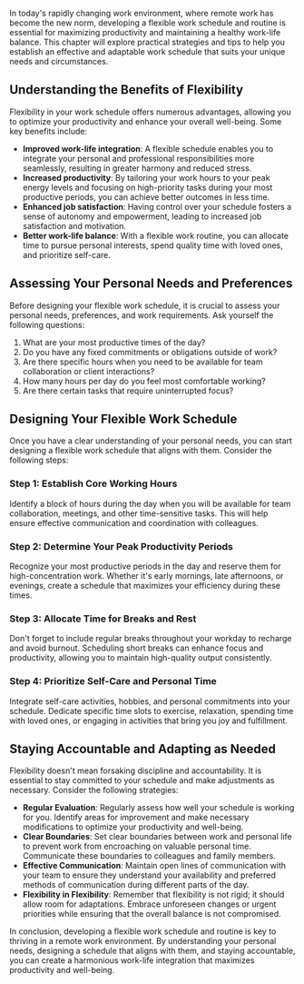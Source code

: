 
In today's rapidly changing work environment, where remote work has become the new norm, developing a flexible work schedule and routine is essential for maximizing productivity and maintaining a healthy work-life balance. This chapter will explore practical strategies and tips to help you establish an effective and adaptable work schedule that suits your unique needs and circumstances.

Understanding the Benefits of Flexibility
-----------------------------------------

Flexibility in your work schedule offers numerous advantages, allowing you to optimize your productivity and enhance your overall well-being. Some key benefits include:

* **Improved work-life integration**: A flexible schedule enables you to integrate your personal and professional responsibilities more seamlessly, resulting in greater harmony and reduced stress.
* **Increased productivity**: By tailoring your work hours to your peak energy levels and focusing on high-priority tasks during your most productive periods, you can achieve better outcomes in less time.
* **Enhanced job satisfaction**: Having control over your schedule fosters a sense of autonomy and empowerment, leading to increased job satisfaction and motivation.
* **Better work-life balance**: With a flexible work routine, you can allocate time to pursue personal interests, spend quality time with loved ones, and prioritize self-care.

Assessing Your Personal Needs and Preferences
---------------------------------------------

Before designing your flexible work schedule, it is crucial to assess your personal needs, preferences, and work requirements. Ask yourself the following questions:

1. What are your most productive times of the day?
2. Do you have any fixed commitments or obligations outside of work?
3. Are there specific hours when you need to be available for team collaboration or client interactions?
4. How many hours per day do you feel most comfortable working?
5. Are there certain tasks that require uninterrupted focus?

Designing Your Flexible Work Schedule
-------------------------------------

Once you have a clear understanding of your personal needs, you can start designing a flexible work schedule that aligns with them. Consider the following steps:

### Step 1: Establish Core Working Hours

Identify a block of hours during the day when you will be available for team collaboration, meetings, and other time-sensitive tasks. This will help ensure effective communication and coordination with colleagues.

### Step 2: Determine Your Peak Productivity Periods

Recognize your most productive periods in the day and reserve them for high-concentration work. Whether it's early mornings, late afternoons, or evenings, create a schedule that maximizes your efficiency during these times.

### Step 3: Allocate Time for Breaks and Rest

Don't forget to include regular breaks throughout your workday to recharge and avoid burnout. Scheduling short breaks can enhance focus and productivity, allowing you to maintain high-quality output consistently.

### Step 4: Prioritize Self-Care and Personal Time

Integrate self-care activities, hobbies, and personal commitments into your schedule. Dedicate specific time slots to exercise, relaxation, spending time with loved ones, or engaging in activities that bring you joy and fulfillment.

Staying Accountable and Adapting as Needed
------------------------------------------

Flexibility doesn't mean forsaking discipline and accountability. It is essential to stay committed to your schedule and make adjustments as necessary. Consider the following strategies:

* **Regular Evaluation**: Regularly assess how well your schedule is working for you. Identify areas for improvement and make necessary modifications to optimize your productivity and well-being.
* **Clear Boundaries**: Set clear boundaries between work and personal life to prevent work from encroaching on valuable personal time. Communicate these boundaries to colleagues and family members.
* **Effective Communication**: Maintain open lines of communication with your team to ensure they understand your availability and preferred methods of communication during different parts of the day.
* **Flexibility in Flexibility**: Remember that flexibility is not rigid; it should allow room for adaptations. Embrace unforeseen changes or urgent priorities while ensuring that the overall balance is not compromised.

In conclusion, developing a flexible work schedule and routine is key to thriving in a remote work environment. By understanding your personal needs, designing a schedule that aligns with them, and staying accountable, you can create a harmonious work-life integration that maximizes productivity and well-being.

